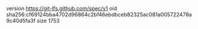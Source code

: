 version https://git-lfs.github.com/spec/v1
oid sha256:cf69124bba4702d96864c2bf46ebdbceb82325ac081a005722478a9c40d5fa3f
size 1753
